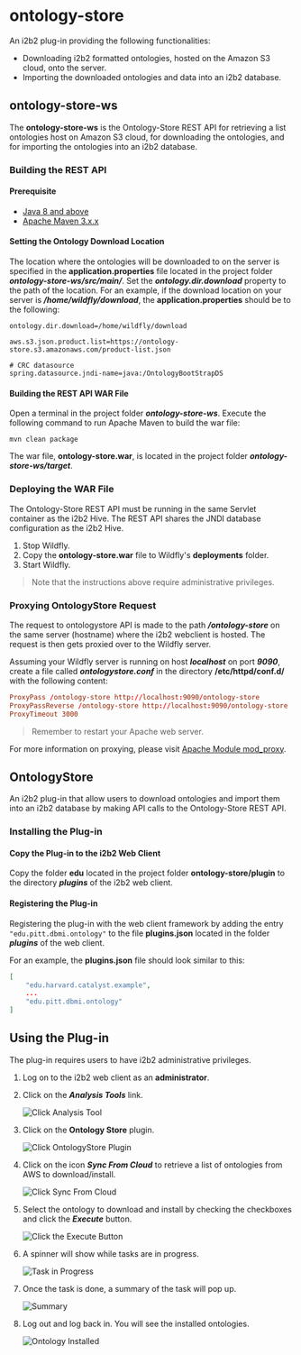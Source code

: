 # ontology-store

An i2b2 plug-in providing the following functionalities:

- Downloading i2b2 formatted ontologies, hosted on the Amazon S3 cloud, onto the server.
- Importing the downloaded ontologies and data into an i2b2 database.

## ontology-store-ws

The **ontology-store-ws** is the Ontology-Store REST API for retrieving a list ontologies host on Amazon S3 cloud, for downloading the ontologies, and for importing the ontologies into an i2b2 database.

### Building the REST API

#### Prerequisite
- [Java 8 and above](https://developers.redhat.com/products/openjdk/download)
- [Apache Maven 3.x.x](https://maven.apache.org/download.cgi)


#### Setting the Ontology Download Location

The location where the ontologies will be downloaded to on the server is specified in the **application.properties** file located in the project folder ***ontology-store-ws/src/main/***.  Set the ***ontology.dir.download*** property to the path of the location.  For an example, if the download location on your server is ***/home/wildfly/download***, the **application.properties** should be to the following:

```properties
ontology.dir.download=/home/wildfly/download

aws.s3.json.product.list=https://ontology-store.s3.amazonaws.com/product-list.json

# CRC datasource
spring.datasource.jndi-name=java:/OntologyBootStrapDS
```

#### Building the REST API WAR File

Open a terminal in the project folder ***ontology-store-ws***.  Execute the following command to run Apache Maven to build the war file:

```
mvn clean package
```

The war file, **ontology-store.war**, is located in the project folder ***ontology-store-ws/target***.

### Deploying the WAR File

The Ontology-Store REST API must be running in the same Servlet container as the i2b2 Hive.  The REST API shares the JNDI database configuration as the i2b2 Hive.

1. Stop Wildfly.
2. Copy the **ontology-store.war** file to Wildfly's **deployments** folder.
3. Start Wildfly.

> Note that the instructions above require administrative privileges.

### Proxying OntologyStore Request

The request to ontologystore API is made to the path ***/ontology-store*** on the same server (hostname) where the i2b2 webclient is hosted.  The request is then gets proxied over to the Wildfly server.

Assuming your Wildfly server is running on host ***localhost*** on port ***9090***, create a file called ***ontologystore.conf*** in the directory **/etc/httpd/conf.d/** with the following content:

```conf
ProxyPass /ontology-store http://localhost:9090/ontology-store
ProxyPassReverse /ontology-store http://localhost:9090/ontology-store
ProxyTimeout 3000
```

> Remember to restart your Apache web server.

For more information on proxying, please visit [Apache Module mod_proxy](https://httpd.apache.org/docs/2.4/mod/mod_proxy.html).

## OntologyStore

An i2b2 plug-in that allow users to download ontologies and import them into an i2b2 database by making API calls to the Ontology-Store REST API.

### Installing the Plug-in

#### Copy the Plug-in to the i2b2 Web Client

Copy the folder **edu** located in the project folder **ontology-store/plugin** to the directory ***plugins*** of the i2b2 web client.

#### Registering the Plug-in

Registering the plug-in with the web client framework by adding the entry ```"edu.pitt.dbmi.ontology"``` to the file **plugins.json** located in the folder ***plugins*** of the web client.

For an example, the **plugins.json** file should look similar to this:

```json
[
    "edu.harvard.catalyst.example",
    ...
    "edu.pitt.dbmi.ontology"
]
```

## Using the Plug-in

The plug-in requires users to have i2b2 administrative privileges.

1. Log on to the i2b2 web client as an **administrator**.
2. Click on the ***Analysis Tools*** link.

    ![Click Analysis Tool](img/click_analysis_tool.png)
3. Click on the **Ontology Store** plugin.

    ![Click OntologyStore Plugin](img/click_ontologystore.png)
4. Click on the icon ***Sync From Cloud*** to retrieve a list of ontologies from AWS to download/install.

    ![Click Sync From Cloud](img/click_sync_from_cloud.png)
5. Select the ontology to download and install by checking the checkboxes and click the ***Execute*** button.

    ![Click the Execute Button](img/click_execute_button.png)
6. A spinner will show while tasks are in progress.

    ![Task in Progress](img/execute_progress.png)
7. Once the task is done, a summary of the task will pop up.

    ![Summary](img/summary.png)
8. Log out and log back in.  You will see the installed ontologies.

    ![Ontology Installed](img/ontology_installed.png)
